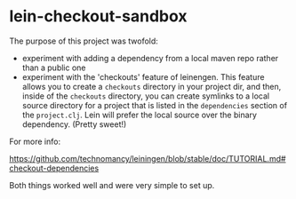 # lein-checkout-sandbox

The purpose of this project was twofold:

* experiment with adding a dependency from a local maven repo rather than a public one
* experiment with the 'checkouts' feature of leinengen.  This feature allows you to create a `checkouts` directory in your project dir, and then, inside of the `checkouts` directory, you can create symlinks to a local source directory for a project that is listed in the `dependencies` section of the `project.clj`.  Lein will prefer the local source over the binary dependency.  (Pretty sweet!)

For more info:

https://github.com/technomancy/leiningen/blob/stable/doc/TUTORIAL.md#checkout-dependencies

Both things worked well and were very simple to set up.
